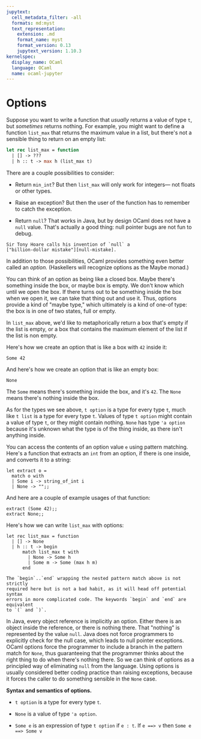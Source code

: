 ```yaml
---
jupytext:
  cell_metadata_filter: -all
  formats: md:myst
  text_representation:
    extension: .md
    format_name: myst
    format_version: 0.13
    jupytext_version: 1.10.3
kernelspec:
  display_name: OCaml
  language: OCaml
  name: ocaml-jupyter
---
```


# Options

Suppose you want to write a function that *usually* returns a value of type `t`,
but *sometimes* returns nothing. For example, you might want to define a
function `list_max` that returns the maximum value in a list, but there's not a
sensible thing to return on an empty list:

```ocaml
let rec list_max = function
  | [] -> ???
  | h :: t -> max h (list_max t)
```

There are a couple possibilities to consider:

 - Return `min_int`? But then `list_max` will only work for integers&mdash; not
   floats or other types.

 - Raise an exception? But then the user of the function has to remember to
   catch the exception.

 - Return `null`? That works in Java, but by design OCaml does not have a `null`
   value. That's actually a good thing: null pointer bugs are not fun to debug.

```{note}
Sir Tony Hoare calls his invention of `null` a
["billion-dollar mistake"][null-mistake].
```

[null-mistake]: https://www.infoq.com/presentations/Null-References-The-Billion-Dollar-Mistake-Tony-Hoare/

In addition to those possibilities, OCaml provides something even better called
an *option.* (Haskellers will recognize options as the Maybe monad.)

You can think of an option as being like a closed box. Maybe there's something
inside the box, or maybe box is empty. We don't know which until we open the
box. If there turns out to be something inside the box when we open it, we can
take that thing out and use it. Thus, options provide a kind of "maybe type,"
which ultimately is a kind of one-of type: the box is in one of two states, full
or empty.

In `list_max` above, we'd like to metaphorically return a box that's empty if
the list is empty, or a box that contains the maximum element of the list if the
list is non empty.

Here's how we create an option that is like a box with `42` inside it:
```{code-cell} ocaml
Some 42
```
And here's how we create an option that is like an empty box:
```{code-cell} ocaml
None
```
The `Some` means there's something inside the box, and it's `42`. The `None`
means there's nothing inside the box.

As for the types we see above, `t option` is a type for every type `t`, much
like `t list` is a type for every type `t`. Values of type `t option` might
contain a value of type `t`, or they might contain nothing. `None` has type
`'a option` because it's unknown what the type is of the thing inside, as there
isn't anything inside.

You can access the contents of an option value `e` using pattern matching.
Here's a function that extracts an `int` from an option, if there is one inside,
and converts it to a string:
```{code-cell} ocaml
let extract o =
  match o with
  | Some i -> string_of_int i
  | None -> "";;
```
And here are a couple of example usages of that function:
```{code-cell} ocaml
extract (Some 42);;
extract None;;
```

Here's how we can write `list_max` with options:
```{code-cell} ocaml
let rec list_max = function
  | [] -> None
  | h :: t -> begin
      match list_max t with
        | None -> Some h
        | Some m -> Some (max h m)
      end
```

```{tip}
The `begin`..`end` wrapping the nested pattern match above is not strictly
required here but is not a bad habit, as it will head off potential syntax
errors in more complicated code. The keywords `begin` and `end` are equivalent
to `(` and `)`.
```

In Java, every object reference is implicitly an option. Either there is an
object inside the reference, or there is nothing there. That "nothing" is
represented by the value `null`. Java does not force programmers to explicitly
check for the null case, which leads to null pointer exceptions. OCaml options
force the programmer to include a branch in the pattern match for `None`, thus
guaranteeing that the programmer thinks about the right thing to do when there's
nothing there. So we can think of options as a principled way of eliminating
`null` from the language. Using options is usually considered better coding
practice than raising exceptions, because it forces the caller to do something
sensible in the `None` case.

**Syntax and semantics of options.**

 - `t option` is a type for every type `t`.

 - `None` is a value of type `'a option`.

 - `Some e` is an expression of type `t option` if `e : t`. If `e ==> v` then
   `Some e ==> Some v`
